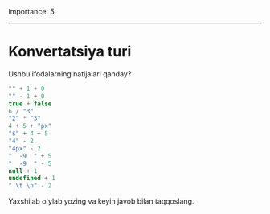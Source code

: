 importance: 5

---

# Konvertatsiya turi

Ushbu ifodalarning natijalari qanday?

```js no-beautify
"" + 1 + 0
"" - 1 + 0
true + false
6 / "3"
"2" * "3"
4 + 5 + "px"
"$" + 4 + 5
"4" - 2
"4px" - 2
"  -9  " + 5
"  -9  " - 5
null + 1
undefined + 1
" \t \n" - 2
```

Yaxshilab o'ylab yozing va keyin javob bilan taqqoslang.
